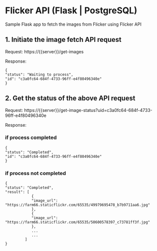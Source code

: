# Flicker API (Flask | PostgreSQL)
Sample Flask app to fetch the images from Flicker using Flicker API

## 1. Initiate the image fetch API request
Request: https://{{server}}/get-images

Response: 
```
{
"status": "Waiting to process",
"id": "c3a0fc64-684f-4733-96ff-e4f80496340e"
} 
```
## 2. Get the status of the above API request
Request: https://{{server}}/get-image-status?uid=c3a0fc64-684f-4733-96ff-e4f80496340e

Response: 
### if process completed

```
{
"status": "Completed",
"id": "c3a0fc64-684f-4733-96ff-e4f80496340e"
} 
```

### if process not completed

```
{
"status": "Completed",
"result": [
            {
            "image_url": "https://farm66.staticflickr.com/65535/49979695478_b7b9711aa6.jpg"
            },
            {
            "image_url": "https://farm66.staticflickr.com/65535/50600578397_c73781ff3f.jpg"
            },
            ...
            ...
         ]
} 
```
